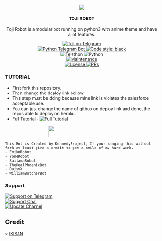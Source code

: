 <p align="center">
  <img src="https://telegra.ph/file/f65b5b2d6c97e21cbed1d.jpg">
</p>

<h4><p align="center"> TOJI ROBOT </p></h4>

<p align="center">Toji Robot is a modular bot running on python3 with anime theme and have a lot features.</p>

<p align="center">
<a href="https://t.me/skytrixszbot"> <img src="https://img.shields.io/badge/Toji-Robot-blue?&logo=telegram" alt="Toji on Telegram" /> </a><br>
<a href="https://python-telegram-bot.org"> <img src="https://img.shields.io/badge/PTB-13.10-white?&style=flat-round&logo=github" alt="Python Telegram Bot" /> </a>
<a href="https://github.com/psf/black"><img alt="Code style: black" src="https://img.shields.io/badge/code%20style-black-000000.svg"></a><br>
<a href="https://docs.telethon.dev"> <img src="https://img.shields.io/badge/Telethon-1.24.0-red?&style=flat-round&logo=github" alt="Telethon" /> </a>
<a href="https://docs.python.org"> <img src="https://img.shields.io/badge/Python-3.10.1-purple?&style=flat-round&logo=python" alt="Python" /> </a><br>
<a href="https://GitHub.com/kennedy-ex/EmikoRobot"> <img src="https://img.shields.io/badge/Maintained-Yash-yellow.svg" alt="Maintenance" /> </a><br>
<a href="https://github.com/kennedy-ex/EmikoRobot/blob/main/LICENSE"> <img src="https://img.shields.io/badge/License-GPLv3-blue.svg" alt="License" /> </a>
<a href="https://makeapullrequest.com"> <img src="https://img.shields.io/badge/PRs-Welcome-blue.svg?style=flat-round" alt="PRs" /> </a>
</p>

### TUTORIAL

- First fork this repository.
- Then change the deploy link bellow.
- This step must be doing because mine link is violates the salesforce acceptable use.
- You can just change the name of github on deploy link and done, the repos able to deploy on heroku.
- Full Tutorial - [![Full Tutorial](https://img.shields.io/badge/Watch%20Now-blue)](https://youtu.be/GMaYMYhf_Vk)

<p align="center"><a href="https://deploy.safone.tech"> <img src="https://img.shields.io/badge/Deploy%20To%20Heroku-blue?style=for-the-badge&logo=heroku" width="220" height="38.45"/></a></p>

```
This Bot is Created by KennedyProject, If your kanging this without fork at least give a credit to get a smile of my hard work. 
- EmikoRobot
- YoneRobot
- SaitamaRobot 
- TheRealPhoenixBot
- DaisyX 
- WilliamButcherBot
```

### Support
<p>
<a href="https://t.me/wibuhouse"> <img src="https://img.shields.io/badge/Support-blue?&logo=telegram" alt="Support on Telegram" /> </a><br>
<a href="https://t.me/wibulodging"> <img src="https://img.shields.io/badge/Support-Chat-blue?&logo=telegram" alt="Support Chat" /> </a><br>
<a href="https://t.me/skytrixch"> <img src="https://img.shields.io/badge/Update-Channel-blue?&logo=telegram" alt="Update Channel" /> </a><br>
</p>

## Credit 

× [IKISAN](https://github.com/kyypin18)
